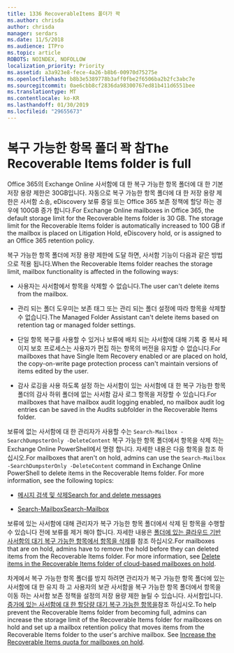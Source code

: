 ```yaml
---
title: 1336 RecoverableItems 폴더가 꽉
ms.author: chrisda
author: chrisda
manager: serdars
ms.date: 11/5/2018
ms.audience: ITPro
ms.topic: article
ROBOTS: NOINDEX, NOFOLLOW
localization_priority: Priority
ms.assetid: a3a923e8-fece-4a26-b8b6-00970d75275e
ms.openlocfilehash: b8b3e5389778b3aff0fbe2f6506ba2b2fc3abc7e
ms.sourcegitcommit: 0ae6cbb8cf2836da98300767ed81b411d6551bee
ms.translationtype: MT
ms.contentlocale: ko-KR
ms.lasthandoff: 01/30/2019
ms.locfileid: "29655673"
---
```

# <a name="the-recoverable-items-folder-is-full"></a><span data-ttu-id="25b1e-102">복구 가능한 항목 폴더 꽉 참</span><span class="sxs-lookup"><span data-stu-id="25b1e-102">The Recoverable Items folder is full</span></span>

<span data-ttu-id="25b1e-p101">Office 365의 Exchange Online 사서함에 대 한 복구 가능한 항목 폴더에 대 한 기본 저장 용량 제한은 30GB입니다. 자동으로 복구 가능한 항목 폴더에 대 한 저장 용량 제한은 사서함 소송, eDiscovery 보류 중일 또는 Office 365 보존 정책에 할당 하는 경우에 100GB 증가 합니다.</span><span class="sxs-lookup"><span data-stu-id="25b1e-p101">For Exchange Online mailboxes in Office 365, the default storage limit for the Recoverable Items folder is 30 GB. The storage limit for the Recoverable Items folder is automatically increased to 100 GB if the mailbox is placed on Litigation Hold, eDiscovery hold, or is assigned to an Office 365 retention policy.</span></span>
  
<span data-ttu-id="25b1e-105">복구 가능한 항목 폴더에 저장 용량 제한에 도달 하면, 사서함 기능이 다음과 같은 방법으로 적용 됩니다.</span><span class="sxs-lookup"><span data-stu-id="25b1e-105">When the Recoverable Items folder reaches the storage limit, mailbox functionality is affected in the following ways:</span></span>
  
- <span data-ttu-id="25b1e-106">사용자는 사서함에서 항목을 삭제할 수 없습니다.</span><span class="sxs-lookup"><span data-stu-id="25b1e-106">The user can't delete items from the mailbox.</span></span>
    
- <span data-ttu-id="25b1e-107">관리 되는 폴더 도우미는 보존 태그 또는 관리 되는 폴더 설정에 따라 항목을 삭제할 수 없습니다.</span><span class="sxs-lookup"><span data-stu-id="25b1e-107">The Managed Folder Assistant can't delete items based on retention tag or managed folder settings.</span></span>
    
- <span data-ttu-id="25b1e-108">단일 항목 복구를 사용할 수 있거나 보류에 배치 되는 사서함에 대해 기록 중 복사 페이지 보호 프로세스는 사용자가 편집 하는 항목의 버전을 유지할 수 없습니다.</span><span class="sxs-lookup"><span data-stu-id="25b1e-108">For mailboxes that have Single Item Recovery enabled or are placed on hold, the copy-on-write page protection process can't maintain versions of items edited by the user.</span></span>
    
- <span data-ttu-id="25b1e-109">감사 로깅을 사용 하도록 설정 하는 사서함이 있는 사서함에 대 한 복구 가능한 항목 폴더의 감사 하위 폴더에 없는 사서함 감사 로그 항목을 저장할 수 있습니다.</span><span class="sxs-lookup"><span data-stu-id="25b1e-109">For mailboxes that have mailbox audit logging enabled, no mailbox audit log entries can be saved in the Audits subfolder in the Recoverable Items folder.</span></span>
    
<span data-ttu-id="25b1e-p102">보류에 없는 사서함에 대 한 관리자가 사용할 수는 `Search-Mailbox -SearchDumpsterOnly -DeleteContent` 복구 가능한 항목 폴더에서 항목을 삭제 하는 Exchange Online PowerShell에서 명령 합니다. 자세한 내용은 다음 항목을 참조 하십시오.</span><span class="sxs-lookup"><span data-stu-id="25b1e-p102">For mailboxes that aren't on hold, admins can use the  `Search-Mailbox -SearchDumpsterOnly -DeleteContent` command in Exchange Online PowerShell to delete items in the Recoverable Items folder. For more information, see the following topics:</span></span> 
  
- [<span data-ttu-id="25b1e-112">메시지 검색 및 삭제</span><span class="sxs-lookup"><span data-stu-id="25b1e-112">Search for and delete messages</span></span>](https://docs.microsoft.com/office365/securitycompliance/search-for-and-delete-messagesadmin-help)
    
- [<span data-ttu-id="25b1e-113">Search-Mailbox</span><span class="sxs-lookup"><span data-stu-id="25b1e-113">Search-Mailbox</span></span>](https://docs.microsoft.com/powershell/module/exchange/mailboxes/Search-Mailbox)
    
<span data-ttu-id="25b1e-p103">보류에 있는 사서함에 대해 관리자가 복구 가능한 항목 폴더에서 삭제 된 항목을 수행할 수 있습니다 전에 보류를 제거 해야 합니다. 자세한 내용은 [폴더에 있는 클라우드 기반 사서함의 대기 복구 가능한 항목에서 항목을 삭제](https://docs.microsoft.com/office365/securitycompliance/delete-items-in-the-recoverable-items-folder-of-mailboxes-on-hold)를 참조 하십시오.</span><span class="sxs-lookup"><span data-stu-id="25b1e-p103">For mailboxes that are on hold, admins have to remove the hold before they can deleted items from the Recoverable Items folder. For more information, see [Delete items in the Recoverable Items folder of cloud-based mailboxes on hold](https://docs.microsoft.com/office365/securitycompliance/delete-items-in-the-recoverable-items-folder-of-mailboxes-on-hold).</span></span>
  
<span data-ttu-id="25b1e-p104">차게에서 복구 가능한 항목 폴더를 방지 하려면 관리자가 복구 가능한 항목 폴더에 있는 사서함에 대 한 유지 하 고 사용자의 보관 사서함을 복구 가능한 항목 폴더에서 항목을 이동 하는 사서함 보존 정책을 설정의 저장 용량 제한 늘릴 수 있습니다. 사서함입니다. [증가에 있는 사서함에 대 한 할당량 대기 복구 가능한 항목을](https://docs.microsoft.com/office365/securitycompliance/increase-the-recoverable-quota-for-mailboxes-on-hold)참조 하십시오.</span><span class="sxs-lookup"><span data-stu-id="25b1e-p104">To help prevent the Recoverable Items folder from becoming full, admins can increase the storage limit of the Recoverable Items folder for mailboxes on hold and set up a mailbox retention policy that moves items from the Recoverable Items folder to the user's archive mailbox. See [Increase the Recoverable Items quota for mailboxes on hold](https://docs.microsoft.com/office365/securitycompliance/increase-the-recoverable-quota-for-mailboxes-on-hold).</span></span>
  

